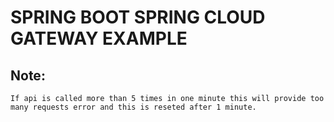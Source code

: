 # SPRING BOOT SPRING CLOUD GATEWAY EXAMPLE

## Note:
	If api is called more than 5 times in one minute this will provide too many requests error and this is reseted after 1 minute.